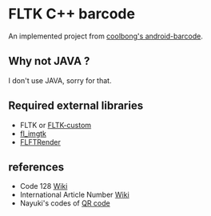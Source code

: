 # FLTK C++ barcode
      
An implemented project from [coolbong's android-barcode](https://github.com/coolbong/android-barcode).

## Why not JAVA ?

I don't use JAVA, sorry for that.

## Required external libraries

- FLTK or [FLTK-custom](https://github.com/rageworx/fltk-custom)
- [fl_imgtk](https://github.com/rageworx/fl_imgtk)
- [FLFTRender](https://github.com/rageworx/FLFTRender)

## references 

- Code 128 [Wiki](http://en.wikipedia.org/wiki/Code_128)
- International Article Number [Wiki](http://en.wikipedia.org/wiki/International_Article_Number_(EAN))
- Nayuki's codes of [QR code](https://github.com/nayuki/QR-Code-generator)
